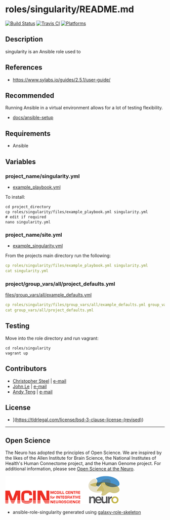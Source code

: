 # roles/singularity/README.md

[![Build Status](https://travis-ci.org/cjsteel/singularity.svg?branch=master)](https://travis-ci.org/cjsteel/singularity)
[![Travis CI](http://img.shields.io/travis/csteel/singularity/default.svg?style=flat)](http://travis-ci.org/csteel/singularity/default)
[![Platforms](http://img.shields.io/badge/platforms-debian%20/%20ubuntu-lightgrey.svg?style=flat)](#)

## Description

singularity is an Ansible role used to  

## References

* https://www.sylabs.io/guides/2.5.1/user-guide/

## Recommended

Running Ansible in a virtual environment allows for a lot of testing flexibility.

* [docs/ansible-setup](docs/ansible-setup.md)

## Requirements

* Ansible

## Variables

### project_name/singularity.yml

* [example_playbook.yml](files/example_playbook.yml)

To install:

```shell
cd project_directory
cp roles/singularity/files/example_playbook.yml singularity.yml
# edit if required
nano singularity.yml
```

### project_name/site.yml

* [example_singularity.yml](files/example_site.yml)

From the projects main directory run the following:

```yaml
cp roles/singularity/files/example_playbook.yml singularity.yml
cat singularity.yml
```

### project/group_vars/all/project_defaults.yml

[files/group_vars/all/example_defaults.yml](files/group_vars/all/example_defaults.yml)

```yaml
cp roles/singularity/files/group_vars/all/example_defaults.yml group_vars/all/project_defaults.yml
cat group_vars/all/project_defaults.yml
```

## Testing

Move into the role directory and run vagrant:

```shell
cd roles/singularity
vagrant up
```

## Contributors

- [Christopher Steel](http://mcin-cnim.ca/) | [e-mail](mailto:christopher.steel@mcgill.ca)
- [John Le](http://mcin-cnim.ca/) | [e-mail](mailto:john.le@mcgill.ca)
- [Andy Teng](http://mcin-cnim.ca/) | [e-mail](xiaoqiu.teng@mcgill.ca)

## License

* ](https://tldrlegal.com/license/bsd-3-clause-license-(revised))

***
## Open Science

The Neuro has adopted the principles of Open Science. We are inspired by the likes of the Allen Institute for Brain Science, the National Institutes of Health's Human Connectome project, and the Human Genome project. For additional information, please see [Open Science at the Neuro](https://www.mcgill.ca/neuro/open-science-0).

![neuro](imgs/mcin-neuro-logo.png)

  

* ansible-role-singularity generated using [galaxy-role-skeleton](https://github.com/cjsteel/galaxy-role-skeleton)
